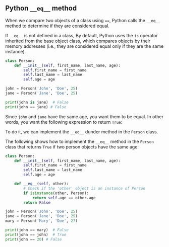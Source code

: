 ## Python ``__eq__`` method

When we compare two objects of a class using ``==``, Python calls the ``__eq__`` method to determine if they are considered equal.

If ``__eq__`` is not defined in a class, By default, Python uses the ``is`` operator inherited from the base object class, which compares objects by their memory addresses (i.e., they are considered equal only if they are the same instance).

```python
class Person:
    def __init__(self, first_name, last_name, age):
        self.first_name = first_name
        self.last_name = last_name
        self.age = age

john = Person('John', 'Doe', 25)
jane = Person('Jane', 'Doe', 25)

print(john is jane)  # False
print(john == jane) # False
```

Since ``john`` and ``jane`` have the same age, you want them to be equal. In other words, you want the following expression to return ``True``:

To do it, we can implement the ``__eq__`` dunder method in the ``Person`` class.

The following shows how to implement the ``__eq__`` method in the ``Person`` class that returns ``True`` if two person objects have the same age:

```python
class Person:
    def __init__(self, first_name, last_name, age):
        self.first_name = first_name
        self.last_name = last_name
        self.age = age

    def __eq__(self, other):
        # Check if the 'other' object is an instance of Person
        if isinstance(other, Person):
            return self.age == other.age
        return False

john = Person('John', 'Doe', 25)
jane = Person('Jane', 'Doe', 25)
mary = Person('Mary', 'Doe', 27) 

print(john == mary)  # False
print(john == john)  # True
print(john == 20) # False
```

